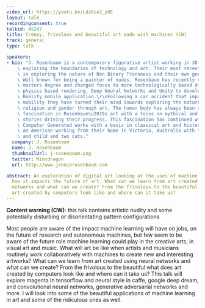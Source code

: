 ```yaml
---
video_url: https://youtu.be/Ldz6io2_pOE
layout: talk
recordingconsent: true
talkid: 45247
title: Creepy, frivolous and beautiful art made with machines (CW)
track: general
type: talk

speakers:
- bio: "J. Rosenbaum is a contemporary figurative artist working in 3D modeling and\
    \ exploring the boundaries of technology and art. Their most recent work has been\
    \ in exploring the nature of Non Binary Transness and their own genders and sexuality.\
    \ Well known for being a painter of nudes, Rosenbaum has recently completed a\
    \ masters degree and changed focus to more technologically based digital art using\
    \ physics based rendering, Deep Neural Networks and Unity to develop an Augmented\
    \ Reality mobile application.\r\nFollowing a car accident that impaired Rosenbaum\u2019\
    s mobility they have turned their mind inwards exploring the nature of humanity,\
    \ religion and gender through art. The human body has always been a source of\
    \ fascination in Rosenbaum\u2019s art with a focus on mythical and archaeological\
    \ stories driving their progress. This fascination has continued with their newest\
    \ Computer Generated works with a basis in classical art and history.\r\nJ is\
    \ an American working from their home in Victoria, Australia with their partner\
    \ and child and two cats."
  company: J. Rosenbaum
  name: J. Rosenbaum
  thumbnailUrl: j-rosenbaum.png
  twitter: Minxdragon
  url: http://www.jennierosenbaum.com

abstract: An exploration of digital art looking at the uses of machine learning and
  how it impacts the future of art. What can we learn from art created using neural
  networks and what can we create? From the frivolous to the beautiful, what does
  art created by computers look like and where can it take us?
---
```

**Content warning (CW)**: this talk contains artistic nudity and some potentially disturbing or disorientating pattern configurations 


Most people are aware of the impact machine learning will have on jobs, on the future of research and autonomous machines, but few seem to be aware of the future role machine learning could play in the creative arts, in visual art and music. What will art be like when artists and musicians routinely work collaboratively with machines to create new and interesting artworks? What can we learn from art created using neural networks and what can we create? From the frivolous to the beautiful what does art created by computers look like and where can it take us? This talk will explore magenta in tensorflow and neural style in caffe, google deep dream, and convolutional neural networks, generative adversarial networks and more. I will look into some of the beautiful applications of machine learning in art and some of the ridiculous ones as well.
